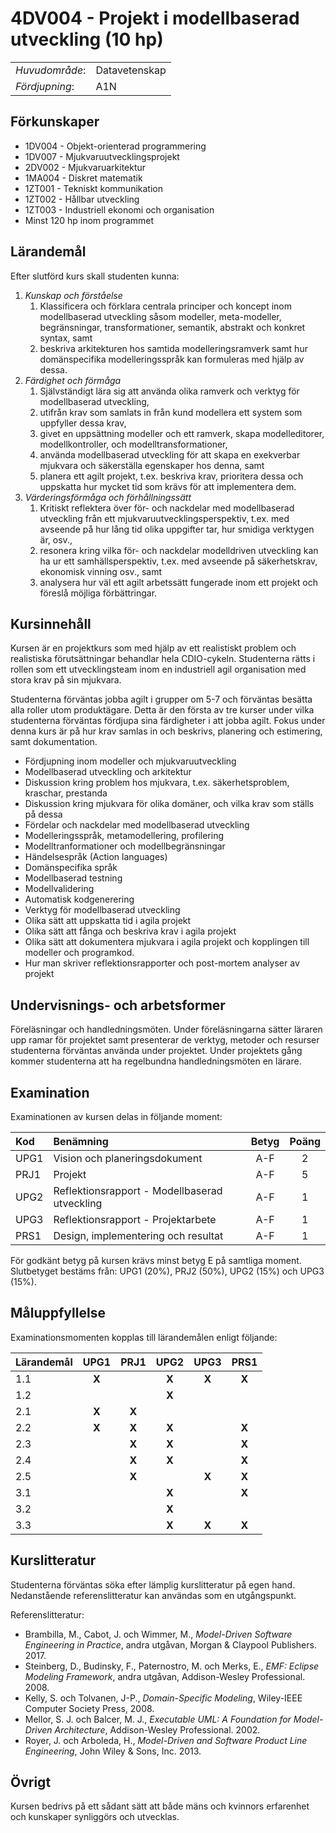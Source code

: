 # 4DV004 - Projekt i modellbaserad utveckling (10 hp)

|     |     |
| --- | --- | 
| *Huvudområde*: | Datavetenskap | 
| *Fördjupning*: | A1N | 


## Förkunskaper

- 1DV004 - Objekt-orienterad programmering
- 1DV007 - Mjukvaruutvecklingsprojekt
- 2DV002 - Mjukvaruarkitektur
- 1MA004 - Diskret matematik
- 1ZT001 - Tekniskt kommunikation
- 1ZT002 - Hållbar utveckling
- 1ZT003 - Industriell ekonomi och organisation
- Minst 120 hp inom programmet

## Lärandemål

Efter slutförd kurs skall studenten kunna:

1. *Kunskap och förståelse*
    1. Klassificera och förklara centrala principer och koncept inom modellbaserad utveckling såsom modeller, meta-modeller, begränsningar, transformationer, semantik, abstrakt och konkret syntax, samt
    2. beskriva arkitekturen hos samtida modelleringsramverk samt hur domänspecifika modelleringsspråk kan formuleras med hjälp av dessa.
2. *Färdighet och förmåga*
    1. Självständigt lära sig att använda olika ramverk och verktyg för modellbaserad utveckling,
    2. utifrån krav som samlats in från kund modellera ett system som uppfyller dessa krav,
    3. givet en uppsättning modeller och ett ramverk, skapa modelleditorer, modellkontroller, och modelltransformationer,
    4. använda modellbaserad utveckling för att skapa en exekverbar mjukvara och säkerställa egenskaper hos denna, samt
    5. planera ett agilt projekt, t.ex. beskriva krav, prioritera dessa och uppskatta hur mycket tid som krävs för att implementera dem.
3. *Värderingsförmåga och förhållningssätt*
    1. Kritiskt reflektera över för- och nackdelar med modellbaserad utveckling från ett mjukvaruutvecklingsperspektiv, t.ex. med avseende på hur lång tid olika uppgifter tar, hur smidiga verktygen är, osv.,
    2. resonera kring vilka för- och nackdelar modelldriven utveckling kan ha ur ett samhällsperspektiv, t.ex. med avseende på säkerhetskrav, ekonomisk vinning osv., samt
    3. analysera hur väl ett agilt arbetssätt fungerade inom ett projekt och föreslå möjliga förbättringar.

## Kursinnehåll

Kursen är en projektkurs som med hjälp av ett realistiskt problem och realistiska förutsättningar behandlar hela CDIO-cykeln. Studenterna rätts i rollen som ett utvecklingsteam inom en industriell agil organisation med stora krav på sin mjukvara. 

Studenterna förväntas jobba agilt i grupper om 5-7 och förväntas besätta alla roller utom produktägare. Detta är den första av tre kurser under vilka studenterna förväntas fördjupa sina färdigheter i att jobba agilt. Fokus under denna kurs är på hur krav samlas in och beskrivs, planering och estimering, samt dokumentation. 

- Fördjupning inom modeller och mjukvaruutveckling
- Modellbaserad utveckling och arkitektur
- Diskussion kring problem hos mjukvara, t.ex. säkerhetsproblem, kraschar, prestanda
- Diskussion kring mjukvara för olika domäner, och vilka krav som ställs på dessa
- Fördelar och nackdelar med modellbaserad utveckling
- Modelleringsspråk, metamodellering, profilering
- Modelltranformationer och modellbegränsningar
- Händelsespråk (Action languages)
- Domänspecifika språk
- Modellbaserad testning
- Modellvalidering
- Automatisk kodgenerering
- Verktyg för modellbaserad utveckling
- Olika sätt att uppskatta tid i agila projekt
- Olika sätt att fånga och beskriva krav i agila projekt
- Olika sätt att dokumentera mjukvara i agila projekt och kopplingen till modeller och programkod.
- Hur man skriver reflektionsrapporter och post-mortem analyser av projekt

## Undervisnings- och arbetsformer

Föreläsningar och handledningsmöten. Under föreläsningarna sätter läraren upp ramar för projektet samt presenterar de verktyg, metoder och resurser studenterna förväntas använda under projektet. Under projektets gång kommer studenterna att ha regelbundna handledningsmöten en lärare.
 
## Examination

Examinationen av kursen delas in följande moment:

| Kod  | Benämning                                     | Betyg | Poäng |  
| :--- | :--------------------------------------       | :---: | :---: |  
| UPG1 | Vision och planeringsdokument                 | A-F   | 2     |  
| PRJ1 | Projekt                                       | A-F   | 5     |  
| UPG2 | Reflektionsrapport - Modellbaserad utveckling | A-F   | 1     |  
| UPG3 | Reflektionsrapport -  Projektarbete           | A-F   | 1     |  
| PRS1 | Design, implementering och resultat           | A-F   | 1     |  

För godkänt betyg på kursen krävs minst betyg E på samtliga moment. Slutbetyget bestäms från: UPG1 (20%), PRJ2 (50%), UPG2 (15%) och UPG3 (15%).

## Måluppfyllelse

Examinationsmomenten kopplas till lärandemålen enligt följande:

| Lärandemål | UPG1  | PRJ1  | UPG2  | UPG3  | PRS1  |
| :--------- | :---: | :---: | :---: | :---: | :---: |
| 1.1        | **X** |       | **X** | **X** | **X** |
| 1.2        |       |       | **X** |       |       |
| 2.1        | **X** | **X** |       |       |       |
| 2.2        | **X** | **X** | **X** |       | **X** |
| 2.3        |       | **X** | **X** |       | **X** |
| 2.4        |       | **X** | **X** |       | **X** |
| 2.5        |       | **X** |       | **X** | **X** |
| 3.1        |       |       | **X** |       | **X** |
| 3.2        |       |       | **X** |       |       |
| 3.3        |       |       | **X** | **X** | **X** |

## Kurslitteratur

Studenterna förväntas söka efter lämplig kurslitteratur på egen hand. Nedanstående referenslitteratur kan användas som en utgångspunkt.

Referenslitteratur:

- Brambilla, M., Cabot, J. och Wimmer, M., *Model-Driven Software Engineering in Practice*, andra utgåvan, Morgan & Claypool Publishers. 2017.
-  Steinberg, D., Budinsky, F., Paternostro, M. och Merks, E., *EMF: Eclipse Modeling Framework*, andra utgåvan, Addison-Wesley Professional. 2008.
-  Kelly, S. och Tolvanen, J-P., *Domain-Specific Modeling*, Wiley-IEEE Computer Society Press, 2008.
-  Mellor, S. J. och  Balcer, M. J., *Executable UML: A Foundation for Model-Driven Architecture*, Addison-Wesley Professional. 2002.
-  Royer, J. och Arboleda, H., *Model-Driven and Software Product Line Engineering*, John Wiley & Sons, Inc. 2013.

## Övrigt

Kursen bedrivs på ett sådant sätt att både mäns och kvinnors erfarenhet och kunskaper synliggörs och utvecklas.
